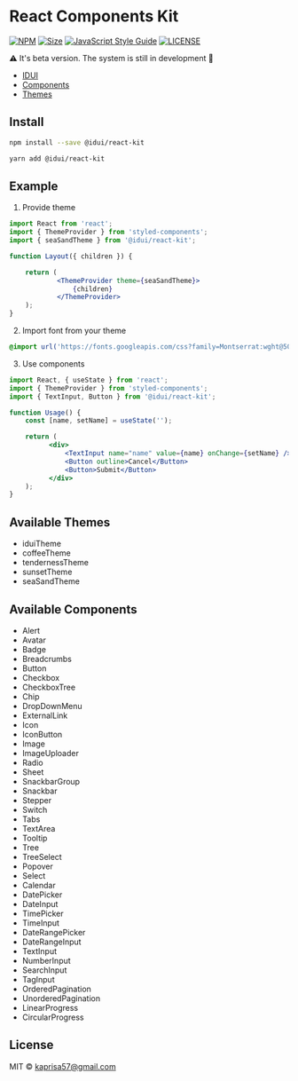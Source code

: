 # React Components Kit

[![NPM](https://img.shields.io/npm/v/@idui/react-kit.svg)](https://www.npmjs.com/package/@idui/react-kit/)
[![Size](https://img.shields.io/bundlephobia/min/@idui/react-kit)](https://www.npmjs.com/package/@idui/react-kit)
[![JavaScript Style Guide](https://img.shields.io/badge/code_style-standard-brightgreen.svg)](https://standardjs.com)
[![LICENSE](https://img.shields.io/github/license/id-ui/react-kit)](https://github.com/id-ui/react-kit/blob/main/LICENSE)

⚠️ It's beta version. The system is still in development 🚀

- [IDUI](http://idui.online/)
- [Components](http://idui.online/components/button/Button)
- [Themes](http://idui.online/themes/tenderness)

## Install

```bash
npm install --save @idui/react-kit
```

```bash
yarn add @idui/react-kit
```

## Example

1) Provide theme

```jsx
import React from 'react';
import { ThemeProvider } from 'styled-components';
import { seaSandTheme } from '@idui/react-kit';

function Layout({ children }) {

    return (
            <ThemeProvider theme={seaSandTheme}>
                {children}
            </ThemeProvider>
    );
}
```

2) Import font from your theme

```sass
@import url('https://fonts.googleapis.com/css?family=Montserrat:wght@500;700&display=swap')
```

3) Use components

```jsx
import React, { useState } from 'react';
import { ThemeProvider } from 'styled-components';
import { TextInput, Button } from '@idui/react-kit';

function Usage() {
    const [name, setName] = useState('');

    return (
          <div>
              <TextInput name="name" value={name} onChange={setName} />
              <Button outline>Cancel</Button>
              <Button>Submit</Button>
          </div>
    );
}
```

## Available Themes

- iduiTheme
- coffeeTheme
- tendernessTheme
- sunsetTheme
- seaSandTheme

## Available Components

- Alert
- Avatar
- Badge
- Breadcrumbs
- Button
- Checkbox
- CheckboxTree
- Chip
- DropDownMenu
- ExternalLink
- Icon
- IconButton
- Image
- ImageUploader
- Radio
- Sheet
- SnackbarGroup
- Snackbar
- Stepper
- Switch
- Tabs
- TextArea
- Tooltip
- Tree
- TreeSelect
- Popover
- Select
- Calendar
- DatePicker
- DateInput
- TimePicker
- TimeInput
- DateRangePicker
- DateRangeInput
- TextInput
- NumberInput
- SearchInput
- TagInput
- OrderedPagination
- UnorderedPagination
- LinearProgress
- CircularProgress

## License

MIT © [kaprisa57@gmail.com](https://github.com/id-ui)